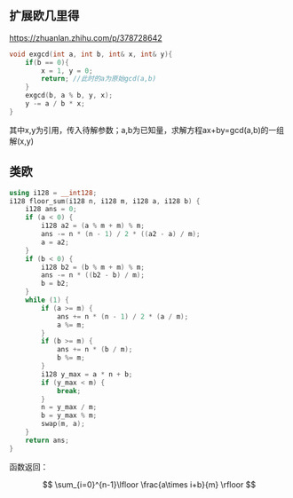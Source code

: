 ## 扩展欧几里得

https://zhuanlan.zhihu.com/p/378728642

```c++
void exgcd(int a, int b, int& x, int& y){
    if(b == 0){
        x = 1, y = 0;
        return;	//此时的a为原始gcd(a,b)
    }
    exgcd(b, a % b, y, x);
    y -= a / b * x;
}
```

其中x,y为引用，传入待解参数；a,b为已知量，求解方程ax+by=gcd(a,b)的一组解(x,y)

## 类欧

```c++
using i128 = __int128;
i128 floor_sum(i128 n, i128 m, i128 a, i128 b) {
    i128 ans = 0;
    if (a < 0) {
        i128 a2 = (a % m + m) % m;
        ans -= n * (n - 1) / 2 * ((a2 - a) / m);
        a = a2;
    }
    if (b < 0) {
        i128 b2 = (b % m + m) % m;
        ans -= n * ((b2 - b) / m);
        b = b2;
    }
    while (1) {
        if (a >= m) {
            ans += n * (n - 1) / 2 * (a / m);
            a %= m;
        }
        if (b >= m) {
            ans += n * (b / m);
            b %= m;
        }
        i128 y_max = a * n + b;
        if (y_max < m) {
            break;
        }
        n = y_max / m;
        b = y_max % m;
        swap(m, a);
    }
    return ans;
}
```

函数返回：



$$
\sum_{i=0}^{n-1}\lfloor \frac{a\times i+b}{m} \rfloor
$$

<br>

